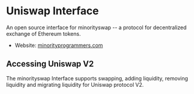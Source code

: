 # Uniswap Interface

An open source interface for minorityswap -- a protocol for decentralized exchange of Ethereum tokens.

- Website: [minorityprogrammers.com](https://minorityprogrammers.com/)


## Accessing Uniswap V2

The minorityswap Interface supports swapping, adding liquidity, removing liquidity and migrating liquidity for Uniswap protocol V2.
